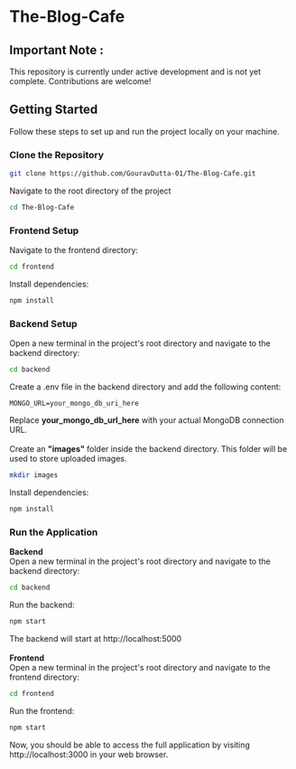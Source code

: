 # The-Blog-Cafe
## Important Note :
This repository is currently under active development and is not yet complete. Contributions are welcome!
## Getting Started
Follow these steps to set up and run the project locally on your machine.
### Clone the Repository
```bash
git clone https://github.com/GouravDutta-01/The-Blog-Cafe.git
```
Navigate to the root directory of the project
```bash
cd The-Blog-Cafe
```
### Frontend Setup
Navigate to the frontend directory:
```bash
cd frontend
```
Install dependencies:
```bash
npm install
```
### Backend Setup
Open a new terminal in the project's root directory and navigate to the backend directory:
```bash
cd backend
```
Create a .env file in the backend directory and add the following content:
```env
MONGO_URL=your_mongo_db_uri_here
```
Replace <b>your_mongo_db_url_here</b> with your actual MongoDB connection URL.<br/><br/>
Create an <b>"images"</b> folder inside the backend directory. This folder will be used to store uploaded images.
```bash
mkdir images
```
Install dependencies:
```bash
npm install
```
### Run the Application
<b>Backend</b><br/>
Open a new terminal in the project's root directory and navigate to the backend directory:
```bash
cd backend
```
Run the backend:
```bash
npm start
```
The backend will start at http://localhost:5000<br/><br/>
<b>Frontend</b><br/>
Open a new terminal in the project's root directory and navigate to the frontend directory:
```bash
cd frontend
```
Run the frontend:
```bash
npm start
```
Now, you should be able to access the full application by visiting http://localhost:3000 in your web browser.
